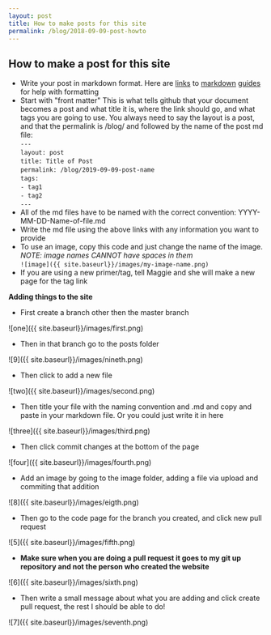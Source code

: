 ```yaml
---
layout: post
title: How to make posts for this site
permalink: /blog/2018-09-09-post-howto
---
```


## How to make a post for this site

- Write your post in markdown format. Here are [links](https://guides.github.com/features/mastering-markdown/) to [markdown](https://github.com/adam-p/markdown-here/wiki/Markdown-Cheatsheet) [guides](https://www.markdowntutorial.com/) for help with formatting
- Start with "front matter" This is what tells github that your document becomes a post and what title it is, where the link should go, and what tags you are going to use. You always need to say the layout is a post, and that the permalink is /blog/ and followed by the name of the post md file:  
` ---  `   
`layout: post`  
`title: Title of Post`  
`permalink: /blog/2019-09-09-post-name`  
`tags:`   
`- tag1`  
`- tag2`  
`--- `
- All of the md files have to be named with the correct convention: YYYY-MM-DD-Name-of-file.md
- Write the md file using the above links with any information you want to provide
- To use an image, copy this code and just change the name of the image. _NOTE: image names CANNOT have spaces in them_  
`![image]({{ site.baseurl}}/images/my-image-name.png)`
- If you are using a new primer/tag, tell Maggie and she will make a new page for the tag link

**Adding things to the site**

- First create a branch other then the master branch  

![one]({{ site.baseurl}}/images/first.png)  

- Then in that branch go to the posts folder

![9]({{ site.baseurl}}/images/nineth.png) 

- Then click to add a new file

![two]({{ site.baseurl}}/images/second.png)  

- Then title your file with the naming convention and .md and copy and paste in your markdown file. Or you could just write it in here  

![three]({{ site.baseurl}}/images/third.png)  

- Then click commit changes at the bottom of the page  

![four]({{ site.baseurl}}/images/fourth.png)  

- Add an image by going to the image folder, adding a file via upload and commiting that addition  

![8]({{ site.baseurl}}/images/eigth.png)  

- Then go to the code page for the branch you created, and click new pull request  

![5]({{ site.baseurl}}/images/fifth.png)  

- **Make sure when you are doing a pull request it goes to my git up repository and not the person who created the website**  

![6]({{ site.baseurl}}/images/sixth.png)  

- Then write a small message about what you are adding and click create pull request, the rest I should be able to do!   

![7]({{ site.baseurl}}/images/seventh.png)
